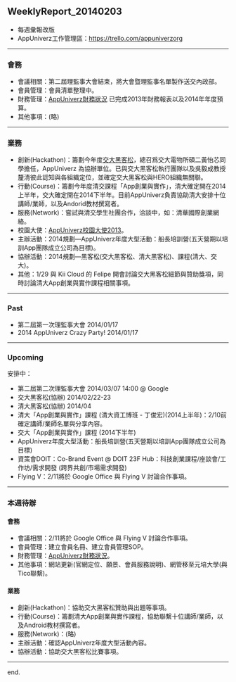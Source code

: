 ## WeeklyReport_20140203

* 每週彙報改版
* AppUniverz工作管理區：https://trello.com/appuniverzorg

----------------------------
### 會務
* 會議相關：第二屆理監事大會結束，將大會暨理監事名單製作送交內政部。
* 會員管理：會員清單整理中。
* 財務管理：[AppUniverz財務狀況](http://bit.ly/AU-Finance) 已完成2013年財務報表以及2014年年度預算。
* 其他事項：(略)

----------------------------
### 業務
* 創新(Hackathon)：籌劃今年度[交大黑客松](http://hackathon.nctu.edu.tw/)，總召爲交大電物所碩二黃怡芯同學擔任，AppUniverz 為協辦單位。已與交大黑客松執行團隊以及吳毅成教授釐清彼此認知與各組織定位，並確定交大黑客松與HERO組織無關聯。
* 行動(Course)：籌劃今年度清交課程「App創業與實作」，清大確定開在2014上半年，交大確定開在2014下半年。目前AppUniverz負責協助清大安排十位講師/業師，以及Andorid教材撰寫者。
* 服務(Network)：嘗試與清交學生社團合作，洽談中，如：清華國際創業網絡。
* 校園大使：[AppUniverz校園大使2013](https://aucampus2013.hackpad.com/)。
* 主辦活動：2014規劃—AppUniverz年度大型活動：船長培訓營(五天營期以培訓App團隊成立公司為目標)。
* 協辦活動：2014規劃—黑客松(交大黑客松、清大黑客松)、課程(清大、交大)。
* 其他：1/29 與 Kii Cloud 的 Felipe 開會討論交大黑客松細節與贊助獎項，同時討論清大App創業與實作課程相關事項。

----------------------------
### Past

* 第二屆第一次理監事大會 2014/01/17 
* 2014 AppUniverz Crazy Party! 2014/01/17 

----------------------------
### Upcoming 

安排中：

* 第二屆第二次理監事大會 2014/03/07  14:00 @ Google
* 交大黑客松(協辦) 2014/02/22-23 
* 清大黑客松(協辦) 2014/04
* 清大「App創業與實作」課程 (清大資工博班 - 丁俊宏)(2014上半年)：2/10前確定講師/業師名單與分享內容。
* 交大「App創業與實作」課程 (2014下半年)
* AppUniverz年度大型活動：船長培訓營(五天營期以培訓App團隊成立公司為目標)
* 資策會DOIT：Co-Brand Event @ DOIT 23F Hub：科技創業課程/座談會/工作坊/需求開發 (跨界共創/市場需求開發)
* Flying V：2/11將於 Google Office 與 Flying V 討論合作事項。

----------------------------
### 本週待辦

#### 會務
* 會議相關：2/11將於 Google Office 與 Flying V 討論合作事項。
* 會員管理：建立會員名冊、建立會員管理SOP。
* 財務管理：[AppUniverz財務狀況](http://bit.ly/AU-Finance)。
* 其他事項：網站更新(官網定位、願景、會員服務說明)、網管移至元培大學(與Tico聯繫)。

#### 業務
* 創新(Hackathon)：協助交大黑客松贊助與出題等事項。
* 行動(Course)：籌劃清大App創業與實作課程，協助聯繫十位講師/業師，以及Android教材撰寫者。
* 服務(Network)：(略)
* 主辦活動：確認AppUniverz年度大型活動內容。
* 協辦活動：協助交大黑客松比賽事項。

----------------------------
end.
